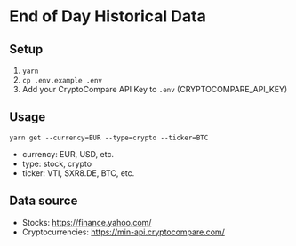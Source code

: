 # End of Day Historical Data
## Setup
1. `yarn`
2. `cp .env.example .env`
3. Add your CryptoCompare API Key to `.env` (CRYPTOCOMPARE_API_KEY)

## Usage

`yarn get --currency=EUR --type=crypto --ticker=BTC`

- currency: EUR, USD, etc.
- type: stock, crypto 
- ticker: VTI, SXR8.DE, BTC, etc.

## Data source
- Stocks: https://finance.yahoo.com/
- Cryptocurrencies: https://min-api.cryptocompare.com/